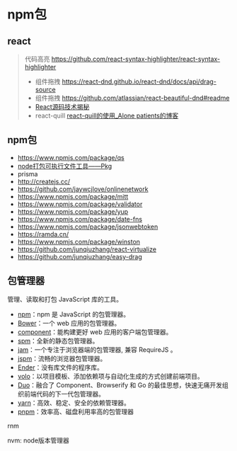 # npm包

## react

> 代码高亮 <https://github.com/react-syntax-highlighter/react-syntax-highlighter>
>
> - 组件拖拽 <https://react-dnd.github.io/react-dnd/docs/api/drag-source>
> - 组件拖拽 <https://github.com/atlassian/react-beautiful-dnd#readme>
> - [React源码技术揭秘](https://react.iamkasong.com/preparation/source.html#拉取源码)
> - react-quill [react-quill的使用\_Alone patients的博客](https://blog.csdn.net/weixin_45551411/article/details/104791466)

## npm包

- <https://www.npmjs.com/package/qs>
- [node打包可执行文件工具——Pkg](https://www.cnblogs.com/mordom/archive/2018/01/23/8337337.html)
- prisma
- <http://createjs.cc/>
- <https://github.com/jaywcjlove/onlinenetwork>
- <https://www.npmjs.com/package/mitt>
- <https://www.npmjs.com/package/validator>
- <https://www.npmjs.com/package/yup>
- <https://www.npmjs.com/package/date-fns>
- <https://www.npmjs.com/package/jsonwebtoken>
- <https://ramda.cn/>
- <https://www.npmjs.com/package/winston>
- <https://github.com/junqiuzhang/react-virtualize>
- <https://github.com/junqiuzhang/easy-drag>

## 包管理器

管理、读取和打包 JavaScript 库的工具。

- [npm](https://www.npmjs.com/)：npm 是 JavaScript 的包管理器。
- [Bower](https://github.com/bower/bower)：一个 web 应用的包管理器。
- [component](https://github.com/componentjs/component)：能构建更好 web 应用的客户端包管理器。
- [spm](https://github.com/spmjs/spm)：全新的静态包管理器。
- [jam](https://github.com/caolan/jam)：一个专注于浏览器端的包管理器, 兼容 RequireJS 。
- [jspm](https://github.com/jspm/jspm-cli)：流畅的浏览器包管理器。
- [Ender](https://github.com/ender-js/Ender)：没有库文件的程序库。
- [volo](https://github.com/volojs/volo)：以项目模板、添加依赖项与自动化生成的方式创建前端项目。
- [Duo](https://github.com/duojs/duo)：融合了 Component、Browserify 和 Go 的最佳思想，快速无痛开发组织前端代码的下一代包管理器。
- [yarn](https://yarnpkg.com/lang/en/)：高效、稳定、安全的依赖管理器。
- [pnpm](https://pnpm.js.org/)：效率高、磁盘利用率高的包管理器

rnm

nvm: node版本管理器
